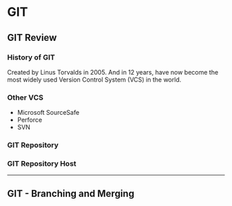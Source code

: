 # GIT

## GIT Review

### History of GIT

Created by Linus Torvalds in 2005.  And in 12 years, have now become the most widely used Version Control System (VCS) in the world.  

### Other VCS

* Microsoft SourceSafe
* Perforce
* SVN

### GIT Repository



### GIT Repository Host

<hr>

## GIT - Branching and Merging
